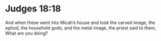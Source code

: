 # Judges 18:18

And when these went into Micah’s house and took the carved image, the ephod, the household gods, and the metal image, the priest said to them, What are you doing?
